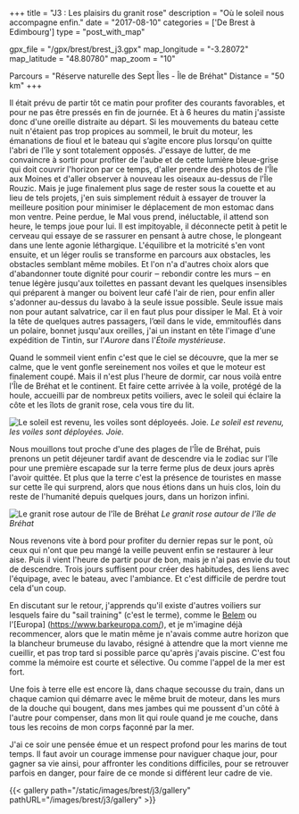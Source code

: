 +++
title = "J3 : Les plaisirs du granit rose"
description = "Où le soleil nous accompagne enfin."
date = "2017-08-10"
categories = ['De Brest à Edimbourg']
type = "post_with_map"

gpx_file = "/gpx/brest/brest_j3.gpx"
map_longitude = "-3.28072"
map_latitude = "48.80780"
map_zoom = "10"

Parcours = "Réserve naturelle des Sept Îles - Île de Bréhat"
Distance = "50 km"
+++


Il était prévu de partir tôt ce matin pour profiter des courants favorables, et pour ne pas être pressés en fin de journée. Et à 6 heures du matin j'assiste donc d'une oreille distraite au départ. Si les mouvements du bateau cette nuit n'étaient pas trop propices au sommeil, le bruit du moteur, les émanations de fioul et le bateau qui s’agite encore plus lorsqu'on quitte l'abri de l'île y sont totalement opposés. J'essaye de lutter, de me convaincre à sortir pour profiter de l'aube et de cette lumière bleue-grise qui doit couvrir l'horizon par ce temps, d'aller prendre des photos de l'Île aux Moines et d'aller observer à nouveau les oiseaux au-dessus de l'Île Rouzic. Mais je juge finalement plus sage de rester sous la couette et au lieu de tels projets, j'en suis simplement réduit à essayer de trouver la meilleure position pour minimiser le déplacement de mon estomac dans mon ventre.
Peine perdue, le Mal vous prend, inéluctable, il attend son heure, le temps joue pour lui. Il est impitoyable, il déconnecte petit à petit le cerveau qui essaye de se rassurer en pensant à autre chose, le plongeant dans une lente agonie léthargique. L'équilibre et la motricité s'en vont ensuite, et un léger roulis se transforme en parcours aux obstacles, les obstacles semblant même mobiles. Et l'on n'a d'autres choix alors que d'abandonner toute dignité pour courir ‒ rebondir contre les murs ‒ en tenue légère jusqu'aux toilettes en passant devant les quelques insensibles qui préparent à manger ou boivent leur café l'air de rien, pour enfin aller s'adonner au-dessus du lavabo à la seule issue possible. Seule issue mais non pour autant salvatrice, car il en faut plus pour dissiper le Mal. Et à voir la tête de quelques autres passagers, l’œil dans le vide, emmitouflés dans un polaire, bonnet jusqu'aux oreilles, j'ai un instant en tête l'image d'une expédition de Tintin, sur l'*Aurore* dans l'*Étoile mystérieuse*.

Quand le sommeil vient enfin c'est que le ciel se découvre, que la mer se calme, que le vent gonfle sereinement nos voiles et que le moteur est finalement coupé. Mais il n'est plus l'heure de dormir, car nous voilà entre l'Île de Bréhat et le continent. Et faire cette arrivée à la voile, protégé de la houle, accueilli par de nombreux petits voiliers, avec le soleil qui éclaire la côte et les îlots de granit rose, cela vous tire du lit.


![Le soleil est revenu, les voiles sont déployeés. Joie.](/images/brest/j3/soleil.jpg)
*Le soleil est revenu, les voiles sont déployées. Joie.*

Nous mouillons tout proche d'une des plages de l'Île de Bréhat, puis prenons un petit déjeuner tardif avant de descendre via le zodiac sur l'île pour une première escapade sur la terre ferme plus de deux jours après l'avoir quittée. Et plus que la terre c'est la présence de touristes en masse sur cette île qui surprend, alors que nous étions dans un huis clos, loin du reste de l'humanité depuis quelques jours, dans un horizon infini.


![Le granit rose autour de l'île de Bréhat](/images/brest/j3/granit.jpg)
*Le granit rose autour de l'île de Bréhat*

Nous revenons vite à bord pour profiter du dernier repas sur le pont, où ceux qui n'ont que peu mangé la veille peuvent enfin se restaurer à leur aise. Puis il vient l'heure de partir pour de bon, mais je n'ai pas envie du tout de descendre. Trois jours suffisent pour créer des habitudes, des liens avec l'équipage, avec le bateau, avec l'ambiance. Et c'est difficile de perdre tout cela d'un coup.

En discutant sur le retour, j'apprends qu'il existe d'autres voiliers sur lesquels faire du "sail training" (c'est le terme), comme le [Belem](https://www.fondationbelem.com/) ou l'[Europa] (https://www.barkeuropa.com/), et je m'imagine déjà recommencer, alors que le matin même je n'avais comme autre horizon que la blancheur brumeuse du lavabo, résigné à attendre que la mort vienne me cueillir, et pas trop tard si possible parce qu'après j'avais piscine. C'est fou comme la mémoire est courte et sélective. Ou comme l'appel de la mer est fort.

Une fois à terre elle est encore là, dans chaque secousse du train, dans un chaque camion qui démarre avec le même bruit de moteur, dans les murs de la douche qui bougent, dans mes jambes qui me poussent d'un côté à l'autre pour compenser, dans mon lit qui roule quand je me couche, dans tous les recoins de mon corps façonné par la mer.

J'ai ce soir une pensée émue et un respect profond pour les marins de tout temps. Il faut avoir un courage immense pour naviguer chaque jour, pour gagner sa vie ainsi, pour affronter les conditions difficiles, pour se retrouver parfois en danger, pour faire de ce monde si différent leur cadre de vie.


{{< gallery path="/static/images/brest/j3/gallery" pathURL="/images/brest/j3/gallery" >}}
